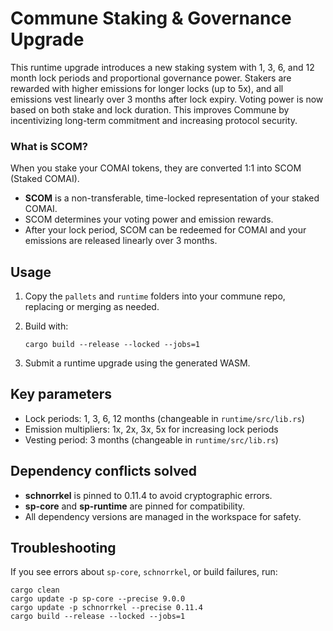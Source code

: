 # Commune Staking & Governance Upgrade

This runtime upgrade introduces a new staking system with 1, 3, 6, and 12 month lock periods and proportional governance power. Stakers are rewarded with higher emissions for longer locks (up to 5x), and all emissions vest linearly over 3 months after lock expiry. Voting power is now based on both stake and lock duration. This improves Commune by incentivizing long-term commitment and increasing protocol security.

### What is SCOM?

When you stake your COMAI tokens, they are converted 1:1 into SCOM (Staked COMAI).  
- **SCOM** is a non-transferable, time-locked representation of your staked COMAI.
- SCOM determines your voting power and emission rewards.
- After your lock period, SCOM can be redeemed for COMAI and your emissions are released linearly over 3 months.

## Usage

1. Copy the `pallets` and `runtime` folders into your commune repo, replacing or merging as needed.
2. Build with:
   
       cargo build --release --locked --jobs=1

3. Submit a runtime upgrade using the generated WASM.

## Key parameters

- Lock periods: 1, 3, 6, 12 months (changeable in `runtime/src/lib.rs`)
- Emission multipliers: 1x, 2x, 3x, 5x for increasing lock periods
- Vesting period: 3 months (changeable in `runtime/src/lib.rs`)

## Dependency conflicts solved

- **schnorrkel** is pinned to 0.11.4 to avoid cryptographic errors.
- **sp-core** and **sp-runtime** are pinned for compatibility.
- All dependency versions are managed in the workspace for safety.

## Troubleshooting

If you see errors about `sp-core`, `schnorrkel`, or build failures, run:

    cargo clean
    cargo update -p sp-core --precise 9.0.0
    cargo update -p schnorrkel --precise 0.11.4
    cargo build --release --locked --jobs=1


